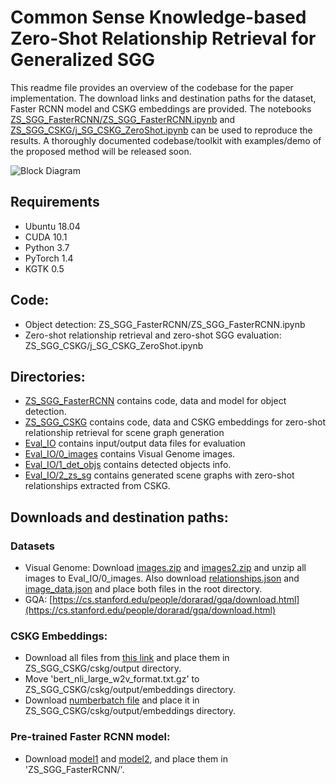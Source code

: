 # Common Sense Knowledge-based Zero-Shot Relationship Retrieval for Generalized SGG

This readme file provides an overview of the codebase for the paper implementation. The download links and destination paths for the dataset, Faster RCNN model and CSKG embeddings are provided. The notebooks [ZS_SGG_FasterRCNN/ZS_SGG_FasterRCNN.ipynb](ZS_SGG_FasterRCNN/ZS_SGG_FasterRCNN.ipynb) and [ZS_SGG_CSKG/j_SG_CSKG_ZeroShot.ipynb](ZS_SGG_CSKG/j_SG_CSKG_ZeroShot.ipynb) can be used to reproduce the results. A thoroughly documented codebase/toolkit with examples/demo of the proposed method will be released soon.

![Block Diagram](https://github.com/jaleedkhan/zsrr-sgg/assets/71158275/61d6fac4-3683-46a6-b1b6-01c433203d5f)

## Requirements
- Ubuntu 18.04
- CUDA 10.1
- Python 3.7
- PyTorch 1.4
- KGTK 0.5

## Code:
- Object detection: ZS_SGG_FasterRCNN/ZS_SGG_FasterRCNN.ipynb
- Zero-shot relationship retrieval and zero-shot SGG evaluation: ZS_SGG_CSKG/j_SG_CSKG_ZeroShot.ipynb

## Directories:
- [ZS_SGG_FasterRCNN](ZS_SGG_FasterRCNN) contains code, data and model for object detection.
- [ZS_SGG_CSKG](ZS_SGG_CSKG) contains code, data and CSKG embeddings for zero-shot relationship retrieval for scene graph generation
- [Eval_IO](Eval_IO) contains input/output data files for evaluation
- [Eval_IO/0_images](Eval_IO/0_images) contains Visual Genome images.
- [Eval_IO/1_det_objs](Eval_IO/1_det_objs) contains detected objects info.
- [Eval_IO/2_zs_sg](Eval_IO/2_zs_sg) contains generated scene graphs with zero-shot relationships extracted from CSKG.

## Downloads and destination paths:
### Datasets
- Visual Genome: Download [images.zip](https://cs.stanford.edu/people/rak248/VG_100K_2/images.zip) and
  [images2.zip](https://cs.stanford.edu/people/rak248/VG_100K_2/images2.zip) and unzip all images to Eval_IO/0_images. Also download [relationships.json](https://visualgenome.org/static/data/dataset/relationships.json.zip) and [image_data.json](  https://visualgenome.org/static/data/dataset/image_data.json.zip) and place both files in the root directory.
- GQA: [https://cs.stanford.edu/people/dorarad/gqa/download.html](https://cs.stanford.edu/people/dorarad/gqa/download.html)
### CSKG Embeddings:
- Download all files from [this link](https://drive.google.com/drive/u/1/folders/16347KHSloJJZIbgC9V5gH7_pRx0CzjPQ) and 
  place them in ZS_SGG_CSKG/cskg/output directory.
- Move 'bert_nli_large_w2v_format.txt.gz' to ZS_SGG_CSKG/cskg/output/embeddings directory.
- Download [numberbatch file](https://conceptnet.s3.amazonaws.com/downloads/2019/numberbatch/numberbatch-19.08.txt.gz) and place
  it in ZS_SGG_CSKG/cskg/output/embeddings directory.
### Pre-trained Faster RCNN model:
- Download [model1](https://1drv.ms/u/s!AmRLLNf6bzcir8xemVHbqPBrvjjtQg?e=hAhYCw) and [model2](https://1drv.ms/u/s!AmRLLNf6bzcir9x7OYb6sKBlzoXuYA?e=s3Y602), and place them in 'ZS_SGG_FasterRCNN/'.
